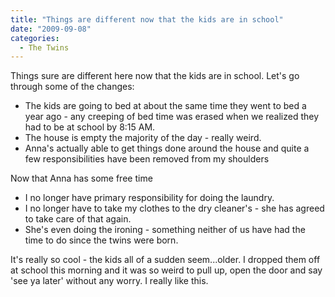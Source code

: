 ```yaml
---
title: "Things are different now that the kids are in school"
date: "2009-09-08"
categories: 
  - The Twins
---
```


Things sure are different here now that the kids are in school. Let's go through some of the changes:

- The kids are going to bed at about the same time they went to bed a year ago - any creeping of bed time was erased when we realized they had to be at school by 8:15 AM.
- The house is empty the majority of the day - really weird.
- Anna's actually able to get things done around the house and quite a few responsibilities have been removed from my shoulders

Now that Anna has some free time

- I no longer have primary responsibility for doing the laundry.
- I no longer have to take my clothes to the dry cleaner's - she has agreed to take care of that again.
- She's even doing the ironing - something neither of us have had the time to do since the twins were born.

It's really so cool - the kids all of a sudden seem...older. I dropped them off at school this morning and it was so weird to pull up, open the door and say 'see ya later' without any worry. I really like this.
